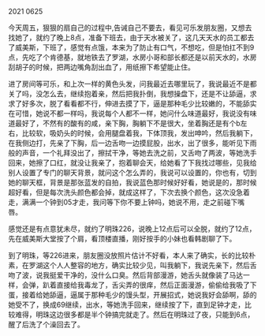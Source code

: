 2021 0625

今天周五，狠狠的扇自己的过程中,告诫自己不要去，看见可乐发朋友圈，又想去找她了，就约了晚上8点，准备下班去，由于天水被关了，这几天天水的员工都去了威美斯，下班了，感觉有点饿，本来为了防止有口气，不想吃，但是怕扛不到9点，先吃了个肯德基，就地铁去了罗湖，水房小哥和部长都还是以前天水的，水房刮胡子的时候，把两边嘴角刮出血了，用纸擦下希望能止住。

进了房间等可乐，和上次一样的黄色头发，问我最近去哪里玩了，我说最近不是都关了吗，没怎么去，继续抱着亲，然后把我扑倒，我想操盘下，还是不让舔逼，求求了好多次，脱了看看都不行，伸进去摸了下，逼是那种毛少比较嫩的，不能舔实在可惜，她说不都一样吗，我说每个人都不一样，她问什么味道最好，我说没有味道最好了，不然有的酸有的咸，亲下胸，胸躺下不是很大，坐着胸还是有个b左右，比较软，吸奶头的时候，会用腿盘着我，下体顶我，发出呻吟，然后我躺下，在我侧边打，先亲了下胸，后一边舌吻一边摸屁股，出水，出了很多，能听见下雨般的声音，一个礼拜没出了，擦拭干净，等她去洗之前，又舌吻了两波，等她洗手回来，她擦了口红，就没让我亲了，抱着聊会天，给她看了下我找过哪些，见我给别人设置了专门的聊天背景，就问这个怎么弄的，我说可以设置的，你也有，切到她的聊天框，背景是那张蓝发的自拍，我说蓝色那时候好好看，她说是的，那时候超好看，但是每次洗头颜色都会掉，就成这样了，下次去换个颜色，这次没急着走，满满一个钟到05才走，我问等下你不要上钟吗，她说不用，走之前碰下嘴唇。

感觉还是有点意犹未尽，就约了明珠226，说晚上12点后可以全脱，就约了12点，先在威美斯大堂按了个肩，看顶楼直播，刚好按手的小妹也看韩剧聊了下。

到了明珠，等226进来，朋友圈没放照片估计不好看，本人来了确实，长的比较朴素，在罗湖这个人人整容的地方，确实比较少见，叫我躺下，我说先亲下，然后舌吻了波，说我挺爱干净的，没什么口臭。然后背部漫游，她舌头就像装了马达一样，会弹，趴着直接给我毒龙了，舌尖弄的很痒，然后正面漫游，偷偷给我吸了下蛋，接着给她舔逼，逼属于那种毛少的馒头型，开展招式，她说我好会舔啊，舔的她受不了，换成69继续，出水，等她洗手回来，继续按了下，直到足钟才走，比较难得，明珠这边很多都是半个钟搞完就走了。然后在明珠过了夜，只能到6点，醒了后洗了个澡回去了。

